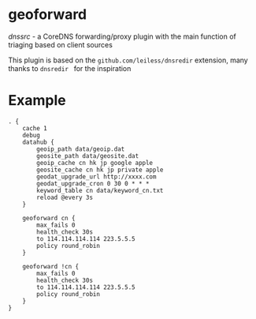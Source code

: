 # geoforward

*dnssrc* - a CoreDNS forwarding/proxy plugin with the main function of triaging based on client sources

This plugin is based on the `github.com/leiless/dnsredir` extension, many thanks to `dnsredir ` for the inspiration


# Example

    . {
        cache 1
        debug
        datahub {
            geoip_path data/geoip.dat
            geosite_path data/geosite.dat
            geoip_cache cn hk jp google apple
            geosite_cache cn hk jp private apple
            geodat_upgrade_url http://xxxx.com
            geodat_upgrade_cron 0 30 0 * * *
            keyword_table cn data/keyword_cn.txt
            reload @every 3s
        }
    
        geoforward cn {
            max_fails 0
            health_check 30s
            to 114.114.114.114 223.5.5.5
            policy round_robin
        }
    
        geoforward !cn {
            max_fails 0
            health_check 30s
            to 114.114.114.114 223.5.5.5
            policy round_robin
        }
    }
